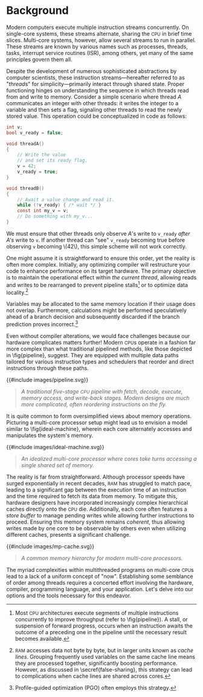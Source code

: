 # Background

Modern computers execute multiple instruction streams concurrently.
On single-core systems, these streams alternate, sharing the <small>CPU</small> in brief time slices.
Multi-core systems, however, allow several streams to run in parallel.
These streams are known by various names such as processes, threads, tasks,
interrupt service routines (ISR), among others, yet many of the same principles govern them all.

Despite the development of numerous sophisticated abstractions by computer scientists,
these instruction streams—hereafter referred to as "*threads*" for simplicity—primarily interact through shared state.
Proper functioning hinges on understanding the sequence in which threads read from and write to memory.
Consider a simple scenario where thread *A* communicates an integer with other threads:
it writes the integer to a variable and then sets a flag, signaling other threads to read the newly stored value.
This operation could be conceptualized in code as follows:

```c
int v;
bool v_ready = false;

void threadA()
{
    // Write the value
    // and set its ready flag.
    v = 42;
    v_ready = true;
}
```
```c
void threadB()
{
    // Await a value change and read it.
    while (!v_ready) { /* wait */ }
    const int my_v = v;
    // Do something with my_v...
}
```

We must ensure that other threads only observe *A*'s write to `v_ready` *after A's* write to `v`.
If another thread can "see" `v_ready` becoming true before observing `v` becoming \\(42\\),
this simple scheme will not work correctly.

One might assume it is straightforward to ensure this order,
yet the reality is often more complex.
Initially, any optimizing compiler will restructure your code to enhance performance on its target hardware.
The primary objective is to maintain the operational effect within *the current thread*,
allowing reads and writes to be rearranged to prevent pipeline stalls[^a] or to optimize data locality.[^b]

Variables may be allocated to the same memory location if their usage does not overlap.
Furthermore, calculations might be performed speculatively ahead of a branch decision and subsequently discarded if the branch prediction proves incorrect.[^c]
<!--These sorts of optimizations  sometimes called the ``as-if'' rule in \cplusplus{}.-->

Even without compiler alterations,
we would face challenges because our hardware complicates matters further!
Modern <small>CPU</small>s operate in a fashion far more complex than what traditional pipelined methods,
like those depicted in \fig{pipeline}<!--FIXME-->, suggest.
They are equipped with multiple data paths tailored for various instruction types and schedulers that reorder and direct instructions through these paths.

{{#include images/pipeline.svg}}
> *A traditional five-stage <small>CPU</small> pipeline with fetch, decode, execute, memory access, and write-back stages. Modern designs are much more complicated, often reordering instructions on the fly.*

It is quite common to form oversimplified views about memory operations.
Picturing a multi-core processor setup might lead us to envision a model similar to \fig{ideal-machine}, <!--FIXME-->
wherein each core alternately accesses and manipulates the system's memory.

{{#include images/ideal-machine.svg}}
> *An idealized multi-core processor where cores take turns accessing a single shared set of memory.*

The reality is far from straightforward.
Although processor speeds have surged exponentially in recent decades,
<small>RAM</small> has struggled to match pace,
leading to a significant gap between the execution time of an instruction and the time required to fetch its data from memory.
To mitigate this, hardware designers have incorporated increasingly complex hierarchical caches directly onto the <small>CPU</small> die.
Additionally, each core often features a *store buffer* to manage pending writes while allowing further instructions to proceed.
Ensuring this memory system remains *coherent*,
thus allowing writes made by one core to be observable by others even when utilizing different caches,
presents a significant challenge.

{{#include images/mp-cache.svg}}
> *A common memory hierarchy for modern multi-core processors.*

The myriad complexities within multithreaded programs on multi-core <small>CPU</small>s lead to a lack of a uniform concept of "now".
Establishing some semblance of order among threads requires a concerted effort involving the hardware,
compiler, programming language, and your application.
Let's delve into our options and the tools necessary for this endeavor.

[^a]: Most <small>CPU</small> architectures execute segments of multiple instructions concurrently to improve throughput (refer to \fig{pipeline}).<!--FIXME-->
A stall, or suspension of forward progress, occurs when an instruction awaits the outcome of a preceding one in the pipeline until the necessary result becomes available.

[^b]: <small>RAM</small> accesses data not byte by byte, but in larger units known as *cache lines*.
Grouping frequently used variables on the same cache line means they are processed together,
significantly boosting performance. However, as discussed in \secref{false-sharing}, <!--FIXME-->
this strategy can lead to complications when cache lines are shared across cores.

[^c]: Profile-guided optimization (PGO) often employs this strategy.
